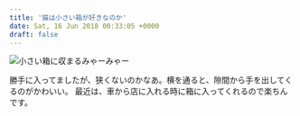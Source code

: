 ```yaml
---
title: '猫は小さい箱が好きなのか'
date: Sat, 16 Jun 2018 00:33:05 +0000
draft: false
---
```


![小さい箱に収まるみゃーみゃー](/images/2018/06/DSC_0550.jpg)

勝手に入ってましたが、狭くないのかなあ。横を通ると、隙間から手を出してくるのがかわいい。 最近は、車から店に入れる時に箱に入ってくれるので楽ちんです。
